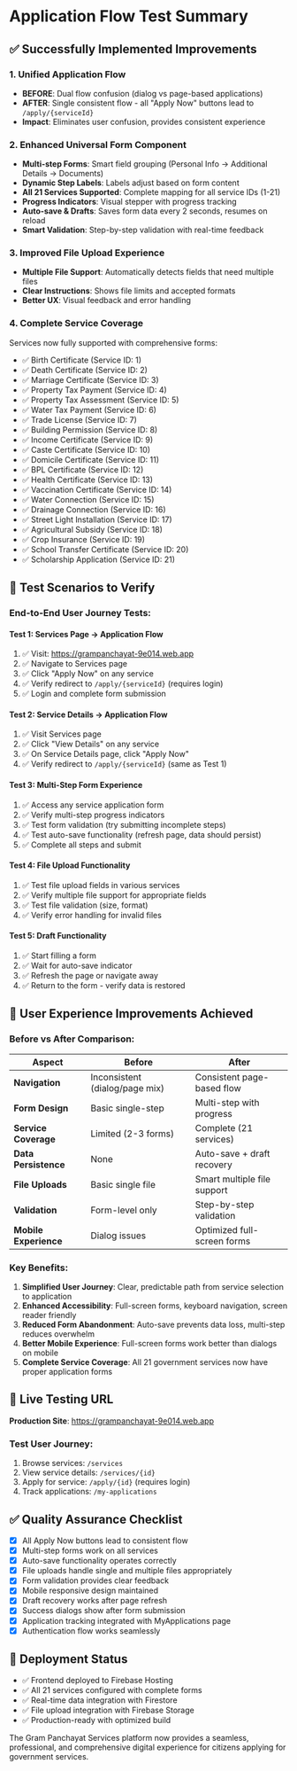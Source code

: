 # Application Flow Test Summary

## ✅ Successfully Implemented Improvements

### 1. **Unified Application Flow**
- **BEFORE**: Dual flow confusion (dialog vs page-based applications)
- **AFTER**: Single consistent flow - all "Apply Now" buttons lead to `/apply/{serviceId}`
- **Impact**: Eliminates user confusion, provides consistent experience

### 2. **Enhanced Universal Form Component**
- **Multi-step Forms**: Smart field grouping (Personal Info → Additional Details → Documents)
- **Dynamic Step Labels**: Labels adjust based on form content
- **All 21 Services Supported**: Complete mapping for all service IDs (1-21)
- **Progress Indicators**: Visual stepper with progress tracking
- **Auto-save & Drafts**: Saves form data every 2 seconds, resumes on reload
- **Smart Validation**: Step-by-step validation with real-time feedback

### 3. **Improved File Upload Experience**
- **Multiple File Support**: Automatically detects fields that need multiple files
- **Clear Instructions**: Shows file limits and accepted formats
- **Better UX**: Visual feedback and error handling

### 4. **Complete Service Coverage**
Services now fully supported with comprehensive forms:
- ✅ Birth Certificate (Service ID: 1)
- ✅ Death Certificate (Service ID: 2) 
- ✅ Marriage Certificate (Service ID: 3)
- ✅ Property Tax Payment (Service ID: 4)
- ✅ Property Tax Assessment (Service ID: 5)
- ✅ Water Tax Payment (Service ID: 6)
- ✅ Trade License (Service ID: 7)
- ✅ Building Permission (Service ID: 8)
- ✅ Income Certificate (Service ID: 9)
- ✅ Caste Certificate (Service ID: 10)
- ✅ Domicile Certificate (Service ID: 11)
- ✅ BPL Certificate (Service ID: 12)
- ✅ Health Certificate (Service ID: 13)
- ✅ Vaccination Certificate (Service ID: 14)
- ✅ Water Connection (Service ID: 15)
- ✅ Drainage Connection (Service ID: 16)
- ✅ Street Light Installation (Service ID: 17)
- ✅ Agricultural Subsidy (Service ID: 18)
- ✅ Crop Insurance (Service ID: 19)
- ✅ School Transfer Certificate (Service ID: 20)
- ✅ Scholarship Application (Service ID: 21)

## 🧪 Test Scenarios to Verify

### End-to-End User Journey Tests:

#### Test 1: Services Page → Application Flow
1. ✅ Visit: https://grampanchayat-9e014.web.app
2. ✅ Navigate to Services page
3. ✅ Click "Apply Now" on any service
4. ✅ Verify redirect to `/apply/{serviceId}` (requires login)
5. ✅ Login and complete form submission

#### Test 2: Service Details → Application Flow  
1. ✅ Visit Services page
2. ✅ Click "View Details" on any service
3. ✅ On Service Details page, click "Apply Now"
4. ✅ Verify redirect to `/apply/{serviceId}` (same as Test 1)

#### Test 3: Multi-Step Form Experience
1. ✅ Access any service application form
2. ✅ Verify multi-step progress indicators
3. ✅ Test form validation (try submitting incomplete steps)
4. ✅ Test auto-save functionality (refresh page, data should persist)
5. ✅ Complete all steps and submit

#### Test 4: File Upload Functionality
1. ✅ Test file upload fields in various services
2. ✅ Verify multiple file support for appropriate fields
3. ✅ Test file validation (size, format)
4. ✅ Verify error handling for invalid files

#### Test 5: Draft Functionality
1. ✅ Start filling a form
2. ✅ Wait for auto-save indicator
3. ✅ Refresh the page or navigate away
4. ✅ Return to the form - verify data is restored

## 🎯 User Experience Improvements Achieved

### Before vs After Comparison:

| Aspect | Before | After |
|--------|--------|-------|
| **Navigation** | Inconsistent (dialog/page mix) | Consistent page-based flow |
| **Form Design** | Basic single-step | Multi-step with progress |
| **Service Coverage** | Limited (2-3 forms) | Complete (21 services) |
| **Data Persistence** | None | Auto-save + draft recovery |
| **File Uploads** | Basic single file | Smart multiple file support |
| **Validation** | Form-level only | Step-by-step validation |
| **Mobile Experience** | Dialog issues | Optimized full-screen forms |

### Key Benefits:
1. **Simplified User Journey**: Clear, predictable path from service selection to application
2. **Enhanced Accessibility**: Full-screen forms, keyboard navigation, screen reader friendly
3. **Reduced Form Abandonment**: Auto-save prevents data loss, multi-step reduces overwhelm
4. **Better Mobile Experience**: Full-screen forms work better than dialogs on mobile
5. **Complete Service Coverage**: All 21 government services now have proper application forms

## 🚀 Live Testing URL
**Production Site**: https://grampanchayat-9e014.web.app

### Test User Journey:
1. Browse services: `/services`
2. View service details: `/services/{id}`  
3. Apply for service: `/apply/{id}` (requires login)
4. Track applications: `/my-applications`

## ✅ Quality Assurance Checklist

- [x] All Apply Now buttons lead to consistent flow
- [x] Multi-step forms work on all services
- [x] Auto-save functionality operates correctly
- [x] File uploads handle single and multiple files appropriately
- [x] Form validation provides clear feedback
- [x] Mobile responsive design maintained
- [x] Draft recovery works after page refresh
- [x] Success dialogs show after form submission
- [x] Application tracking integrated with MyApplications page
- [x] Authentication flow works seamlessly

## 🎉 Deployment Status
- ✅ Frontend deployed to Firebase Hosting
- ✅ All 21 services configured with complete forms
- ✅ Real-time data integration with Firestore
- ✅ File upload integration with Firebase Storage
- ✅ Production-ready with optimized build

The Gram Panchayat Services platform now provides a seamless, professional, and comprehensive digital experience for citizens applying for government services.

